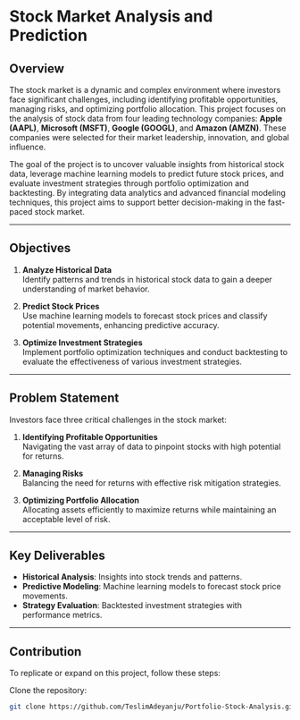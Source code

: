 # **Stock Market Analysis and Prediction**

## **Overview**

The stock market is a dynamic and complex environment where investors face significant challenges, including identifying profitable opportunities, managing risks, and optimizing portfolio allocation. This project focuses on the analysis of stock data from four leading technology companies: **Apple (AAPL)**, **Microsoft (MSFT)**, **Google (GOOGL)**, and **Amazon (AMZN)**. These companies were selected for their market leadership, innovation, and global influence.

The goal of the project is to uncover valuable insights from historical stock data, leverage machine learning models to predict future stock prices, and evaluate investment strategies through portfolio optimization and backtesting. By integrating data analytics and advanced financial modeling techniques, this project aims to support better decision-making in the fast-paced stock market.

---

## **Objectives**

1. **Analyze Historical Data**  
   Identify patterns and trends in historical stock data to gain a deeper understanding of market behavior.

2. **Predict Stock Prices**  
   Use machine learning models to forecast stock prices and classify potential movements, enhancing predictive accuracy.

3. **Optimize Investment Strategies**  
   Implement portfolio optimization techniques and conduct backtesting to evaluate the effectiveness of various investment strategies.

---

## **Problem Statement**

Investors face three critical challenges in the stock market:

1. **Identifying Profitable Opportunities**  
   Navigating the vast array of data to pinpoint stocks with high potential for returns.

2. **Managing Risks**  
   Balancing the need for returns with effective risk mitigation strategies.

3. **Optimizing Portfolio Allocation**  
   Allocating assets efficiently to maximize returns while maintaining an acceptable level of risk.

---

## **Key Deliverables**

- **Historical Analysis**: Insights into stock trends and patterns.
- **Predictive Modeling**: Machine learning models to forecast stock price movements.
- **Strategy Evaluation**: Backtested investment strategies with performance metrics.

---

## **Contribution**

To replicate or expand on this project, follow these steps:

Clone the repository:
   ```bash
   git clone https://github.com/TeslimAdeyanju/Portfolio-Stock-Analysis.git
   ```
